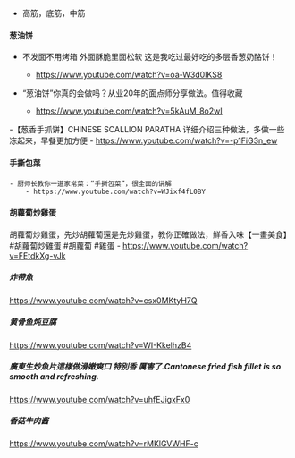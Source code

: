 - 高筋，底筋，中筋

#### 葱油饼
- 不发面不用烤箱 外面酥脆里面松软 这是我吃过最好吃的多层香葱奶酪饼！
    - https://www.youtube.com/watch?v=oa-W3d0IKS8

- “葱油饼”你真的会做吗？从业20年的面点师分享做法。值得收藏
    - https://www.youtube.com/watch?v=5kAuM_8o2wI

-【葱香手抓饼】CHINESE SCALLION PARATHA 详细介绍三种做法，多做一些冻起来，早餐更加方便
    - https://www.youtube.com/watch?v=-p1FiG3n_ew

#### 手撕包菜
    - 厨师长教你一道家常菜：“手撕包菜”，很全面的讲解
        - https://www.youtube.com/watch?v=WJixf4fL0BY

#### 胡蘿蔔炒雞蛋
胡蘿蔔炒雞蛋，先炒胡蘿蔔還是先炒雞蛋，教你正確做法，鮮香入味【一畫美食】#胡蘿蔔炒雞蛋 #胡蘿蔔 #雞蛋
    - https://www.youtube.com/watch?v=FEtdkXg-vJk

##### 炸帶魚
https://www.youtube.com/watch?v=csx0MKtyH7Q


##### 黄骨鱼炖豆腐
https://www.youtube.com/watch?v=WI-KkelhzB4


##### 廣東生炒魚片這樣做滑嫩爽口 特別香 厲害了.Cantonese fried fish fillet is so smooth and refreshing.
https://www.youtube.com/watch?v=uhfEJigxFx0


##### 香菇牛肉酱
https://www.youtube.com/watch?v=rMKlGVWHF-c
